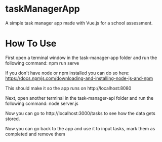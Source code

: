 # taskManagerApp

A simple task manager app made with Vue.js for a school assessment.

# How To Use

First open a terminal window in the task-manager-app folder and run the following command: npm run serve

If you don't have node or npm installed you can do so here: https://docs.npmjs.com/downloading-and-installing-node-js-and-npm

This should make it so the app runs on http://localhost:8080

Next, open another terminal in the task-manager-api folder and run the following command: node server.js

Now you can go to http://localhost:3000/tasks to see how the data gets stored.

Now you can go back to the app and use it to input tasks, mark them as completed and remove them

